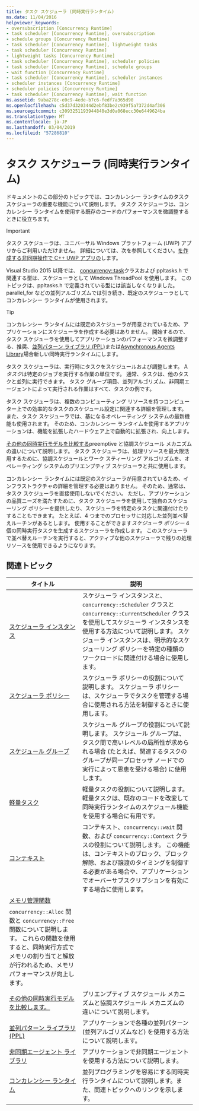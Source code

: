 ```yaml
---
title: タスク スケジューラ (同時実行ランタイム)
ms.date: 11/04/2016
helpviewer_keywords:
- oversubscription [Concurrency Runtime]
- task scheduler [Concurrency Runtime], oversubscription
- schedule groups [Concurrency Runtime]
- task scheduler [Concurrency Runtime], lightweight tasks
- task scheduler [Concurrency Runtime]
- lightweight tasks [Concurrency Runtime]
- task scheduler [Concurrency Runtime], scheduler policies
- task scheduler [Concurrency Runtime], schedule groups
- wait function [Concurrency Runtime]
- task scheduler [Concurrency Runtime], scheduler instances
- scheduler instances [Concurrency Runtime]
- scheduler policies [Concurrency Runtime]
- task scheduler [Concurrency Runtime], wait function
ms.assetid: 9aba278c-e0c9-4ede-b7c6-fedf7a365d90
ms.openlocfilehash: c5d37d320344d2ebf83be2c939f5a7372d4af306
ms.sourcegitcommit: c3093251193944840e3d0a068ecc30e6449624ba
ms.translationtype: MT
ms.contentlocale: ja-JP
ms.lasthandoff: 03/04/2019
ms.locfileid: "57286810"
---
```

# <a name="task-scheduler-concurrency-runtime"></a>タスク スケジューラ (同時実行ランタイム)

ドキュメントのこの部分のトピックでは、コンカレンシー ランタイムのタスク スケジューラの重要な機能について説明します。 タスク スケジューラは、コンカレンシー ランタイムを使用する既存のコードのパフォーマンスを微調整するときに役立ちます。

> [!IMPORTANT]
>  タスク スケジューラは、ユニバーサル Windows プラットフォーム (UWP) アプリからご利用いただけません。 詳細については、次を参照してください。[を作成する非同期操作で C++ UWP アプリの](../../parallel/concrt/creating-asynchronous-operations-in-cpp-for-windows-store-apps.md)します。
>
>  Visual Studio 2015 以降では、 [concurrency::task](../../parallel/concrt/reference/task-class.md)クラスおよび ppltasks.h で関連する型は、スケジューラとして Windows ThreadPool を使用します。 このトピックは、ppltasks.h で定義されている型には該当しなくなりました。 parallel_for などの並列アルゴリズムでは引き続き、既定のスケジューラとしてコンカレンシー ランタイムが使用されます。

> [!TIP]
>  コンカレンシー ランタイムには既定のスケジューラが用意されているため、アプリケーションにスケジューラを作成する必要はありません。 開始するので、タスク スケジューラを使用してアプリケーションのパフォーマンスを微調整する、推奨、[並列パターン ライブラリ (PPL)](../../parallel/concrt/parallel-patterns-library-ppl.md)または[Asynchronous Agents Library](../../parallel/concrt/asynchronous-agents-library.md)場合新しい同時実行ランタイムにします。

タスク スケジューラは、実行時にタスクをスケジュールおよび調整します。 A*タスク*は特定のジョブを実行する作業の単位です。 通常、タスクは、他のタスクと並列に実行できます。 タスク グループ項目、並列アルゴリズム、非同期エージェントによって実行される作業はすべて、タスクの例です。

タスク スケジューラは、複数のコンピューティング リソースを持つコンピューター上での効率的なタスクのスケジュール設定に関連する詳細を管理します。 また、タスク スケジューラでは、基になるオペレーティング システムの最新機能も使用されます。 そのため、コンカレンシー ランタイムを使用するアプリケーションは、機能を拡張したハードウェア上で自動的に拡張され、向上します。

[その他の同時実行モデルを比較する](../../parallel/concrt/comparing-the-concurrency-runtime-to-other-concurrency-models.md)preemptive と協調スケジュール メカニズムの違いについて説明します。 タスク スケジューラは、処理リソースを最大限活用するために、協調スケジュールとワーク スティーリング アルゴリズムを、オペレーティング システムのプリエンプティブ スケジューラと共に使用します。

コンカレンシー ランタイムには既定のスケジューラが用意されているため、インフラストラクチャの詳細を管理する必要はありません。 そのため、通常は、タスク スケジューラを直接使用しないでください。 ただし、アプリケーションの品質ニーズを満たすために、タスク スケジューラを使用して独自のスケジューリング ポリシーを提供したり、スケジューラを特定のタスクに関連付けたりすることもできます。 たとえば、4 つまでのプロセッサに対応した並列並べ替えルーチンがあるとします。 使用することができます*スケジューラ ポリシー* 4 個の同時実行タスクを生成するスケジューラを作成します。 このスケジューラで並べ替えルーチンを実行すると、アクティブな他のスケジューラで残りの処理リソースを使用できるようになります。

## <a name="related-topics"></a>関連トピック

|タイトル|説明|
|-----------|-----------------|
|[スケジューラ インスタンス](../../parallel/concrt/scheduler-instances.md)|スケジューラ インスタンスと、`concurrency::Scheduler` クラスと `concurrency::CurrentScheduler` クラスを使用してスケジューラ インスタンスを使用する方法について説明します。 スケジューラ インスタンスは、明示的なスケジューリング ポリシーを特定の種類のワークロードに関連付ける場合に使用します。|
|[スケジューラ ポリシー](../../parallel/concrt/scheduler-policies.md)|スケジューラ ポリシーの役割について説明します。 スケジューラ ポリシーは、スケジューラでタスクを管理する場合に使用される方法を制御するときに使用します。|
|[スケジュール グループ](../../parallel/concrt/schedule-groups.md)|スケジュール グループの役割について説明します。 スケジュール グループは、タスク間で高いレベルの局所性が求められる場合 (たとえば、関連するタスクのグループが同一プロセッサ ノードでの実行によって恩恵を受ける場合) に使用します。|
|[軽量タスク](../../parallel/concrt/lightweight-tasks.md)|軽量タスクの役割について説明します。 軽量タスクは、既存のコードを改変して同時実行ランタイムのスケジュール機能を使用する場合に有用です。|
|[コンテキスト](../../parallel/concrt/contexts.md)|コンテキスト、`concurrency::wait` 関数、および `concurrency::Context` クラスの役割について説明します。 この機能は、コンテキストのブロック、ブロック解除、および譲渡のタイミングを制御する必要がある場合や、アプリケーションでオーバーサブスクリプションを有効にする場合に使用します。|
|[メモリ管理関数](../../parallel/concrt/memory-management-functions.md)|
  `concurrency::Alloc` 関数と `concurrency::Free` 関数について説明します。 これらの関数を使用すると、同時実行方式でメモリの割り当てと解放が行われるため、メモリ パフォーマンスが向上します。|
|[その他の同時実行モデルを比較します。](../../parallel/concrt/comparing-the-concurrency-runtime-to-other-concurrency-models.md)|プリエンプティブ スケジュール メカニズムと協調スケジュール メカニズムの違いについて説明します。|
|[並列パターン ライブラリ (PPL)](../../parallel/concrt/parallel-patterns-library-ppl.md)|アプリケーションで各種の並列パターン (並列アルゴリズムなど) を使用する方法について説明します。|
|[非同期エージェント ライブラリ](../../parallel/concrt/asynchronous-agents-library.md)|アプリケーションで非同期エージェントを使用する方法について説明します。|
|[コンカレンシー ランタイム](../../parallel/concrt/concurrency-runtime.md)|並列プログラミングを容易にする同時実行ランタイムについて説明します。また、関連トピックへのリンクを示します。|
